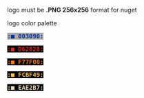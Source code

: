 
logo must be **.PNG 256x256** format for nuget

logo color palette

<b style="font-family: monospace">

<span style="color:#003090; background-color: darkgrey;">:■ 003090:</span>

<span style="color:#d62828; background-color: black;">:■ D62828:</span>

<span style="color:#f77f00; background-color: black;">:■ F77F00:</span>

<span style="color:#fcbf49; background-color: black;">:■ FCBF49:</span>

<span style="color:#eae2b7; background-color: black;">:■ EAE2B7:</span>

</b>